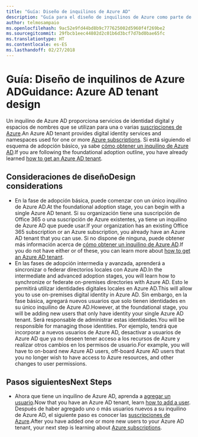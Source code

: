 ```yaml
---
title: "Guía: Diseño de inquilinos de Azure AD"
description: "Guía para el diseño de inquilinos de Azure como parte de una estrategia de adopción básica en la nube"
author: telmosampaio
ms.openlocfilehash: 9ac52e9fd44bd8b9c777625002d5960f4f269be2
ms.sourcegitcommit: 29fbcb1eec44802d2c01b6d3bcf7d7bd0bae65fc
ms.translationtype: HT
ms.contentlocale: es-ES
ms.lasthandoff: 02/27/2018
---
```

# <a name="guidance-azure-ad-tenant-design"></a><span data-ttu-id="57cad-103">Guía: Diseño de inquilinos de Azure AD</span><span class="sxs-lookup"><span data-stu-id="57cad-103">Guidance: Azure AD tenant design</span></span>

<span data-ttu-id="57cad-104">Un inquilino de Azure AD proporciona servicios de identidad digital y espacios de nombres que se utilizan para una o varias [suscripciones de Azure](subscription-explainer.md).</span><span class="sxs-lookup"><span data-stu-id="57cad-104">An Azure AD tenant provides digital identity services and namespaces used for one or more [Azure subscriptions](subscription-explainer.md).</span></span> <span data-ttu-id="57cad-105">Si está siguiendo el esquema de adopción básico, ya sabe [cómo obtener un inquilino de Azure AD][how-to-get-aad-tenant].</span><span class="sxs-lookup"><span data-stu-id="57cad-105">If you are following the foundational adoption outline, you have already learned [how to get an Azure AD tenant][how-to-get-aad-tenant].</span></span> 

## <a name="design-considerations"></a><span data-ttu-id="57cad-106">Consideraciones de diseño</span><span class="sxs-lookup"><span data-stu-id="57cad-106">Design considerations</span></span>

- <span data-ttu-id="57cad-107">En la fase de adopción básica, puede comenzar con un único inquilino de Azure AD.</span><span class="sxs-lookup"><span data-stu-id="57cad-107">At the foundational adoption stage, you can begin with a single Azure AD tenant.</span></span> <span data-ttu-id="57cad-108">Si su organización tiene una suscripción de Office 365 o una suscripción de Azure existentes, ya tiene un inquilino de Azure AD que puede usar.</span><span class="sxs-lookup"><span data-stu-id="57cad-108">If your organization has an existing Office 365 subscription or an Azure subscription, you already have an Azure AD tenant that you can use.</span></span> <span data-ttu-id="57cad-109">Si no dispone de ninguna, puede obtener más información acerca de [cómo obtener un inquilino de Azure AD][how-to-get-aad-tenant].</span><span class="sxs-lookup"><span data-stu-id="57cad-109">If you do not have either or of these, you can learn more about [how to get an Azure AD tenant][how-to-get-aad-tenant].</span></span> 
- <span data-ttu-id="57cad-110">En las fases de adopción intermedia y avanzada, aprenderá a sincronizar o federar directorios locales con Azure AD.</span><span class="sxs-lookup"><span data-stu-id="57cad-110">In the intermediate and advanced adoption stages, you will learn how to synchronize or federate on-premises directories with Azure AD.</span></span> <span data-ttu-id="57cad-111">Esto le permitirá utilizar identidades digitales locales en Azure AD.</span><span class="sxs-lookup"><span data-stu-id="57cad-111">This will allow you to use on-premises digital identity in Azure AD.</span></span> <span data-ttu-id="57cad-112">Sin embargo, en la fase básica, agregará nuevos usuarios que solo tienen identidades en su único inquilino de Azure AD.</span><span class="sxs-lookup"><span data-stu-id="57cad-112">However, at the foundational stage, you will be adding new users that only have identity your single Azure AD tenant.</span></span> <span data-ttu-id="57cad-113">Será responsable de administrar estas identidades.</span><span class="sxs-lookup"><span data-stu-id="57cad-113">You will be responsible for managing those identities.</span></span> <span data-ttu-id="57cad-114">Por ejemplo, tendrá que incorporar a nuevos usuarios de Azure AD, desactivar a usuarios de Azure AD que ya no deseen tener acceso a los recursos de Azure y realizar otros cambios en los permisos de usuario.</span><span class="sxs-lookup"><span data-stu-id="57cad-114">For example, you will have to on-board new Azure AD users, off-board Azure AD users that you no longer wish to have access to Azure resources, and other changes to user permissions.</span></span>

## <a name="next-steps"></a><span data-ttu-id="57cad-115">Pasos siguientes</span><span class="sxs-lookup"><span data-stu-id="57cad-115">Next Steps</span></span>

* <span data-ttu-id="57cad-116">Ahora que tiene un inquilino de Azure AD, aprenda a [agregar un usuario][azure-ad-add-user].</span><span class="sxs-lookup"><span data-stu-id="57cad-116">Now that you have an Azure AD tenant, learn [how to add a user][azure-ad-add-user].</span></span> <span data-ttu-id="57cad-117">Después de haber agregado uno o más usuarios nuevos a su inquilino de Azure AD, el siguiente paso es conocer las [suscripciones de Azure](subscription-explainer.md).</span><span class="sxs-lookup"><span data-stu-id="57cad-117">After you have added one or more new users to your Azure AD tenant, your next step is learning about [Azure subscriptions](subscription-explainer.md).</span></span>

<!-- Links -->

[azure-ad-add-user]: /azure/active-directory/add-users-azure-active-directory?toc=/azure/architecture/cloud-adoption-guide/toc.json
[docs-manage-azure-ad]: /azure/active-directory/active-directory-administer?toc=/azure/architecture/cloud-adoption-guide/toc.json
[docs-tenant]: /azure/active-directory/develop/active-directory-howto-tenant?toc=/azure/architecture/cloud-adoption-guide/toc.json
[docs-associate-subscription]: /azure/active-directory/active-directory-how-subscriptions-associated-directory?toc=/azure/architecture/cloud-adoption-guide/toc.json
[how-to-get-aad-tenant]: /azure/active-directory/develop/active-directory-howto-tenant?toc=/azure/architecture/cloud-adoption-guide/toc.json
